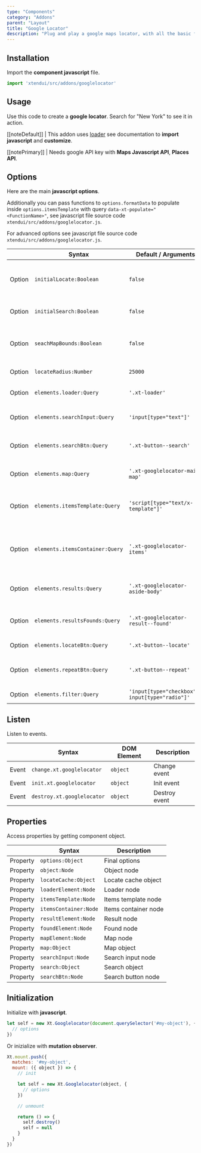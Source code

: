 ```yaml
---
type: "Components"
category: "Addons"
parent: "Layout"
title: "Google Locator"
description: "Plug and play a google maps locator, with all the basic functionality and more."
---
```


## Installation

Import the **component javascript** file.

```jsx
import 'xtendui/src/addons/googlelocator'
```

## Usage

Use this code to create a **google locator**. Search for "New York" to see it in action.

[[noteDefault]]
| This addon uses [loader](/components/core/loader) see documentation to **import javascript** and **customize**.

[[notePrimary]]
| Needs google API key with **Maps Javascript API**, **Places API**.

<demo>
  <div class="gatsby_demo_item xt-toggle" data-iframe="iframe/components/addons/layout/googlelocator">
  </div>
</demo>

## Options

Here are the main **javascript options**.

Additionally you can pass functions to `options.formatData` to populate inside `options.itemsTemplate` with query `data-xt-populate="<FunctionName>"`, see javascript file source code `xtendui/src/addons/googlelocator.js`.

For advanced options see javascript file source code `xtendui/src/addons/googlelocator.js`.

<div class="xt-overflow-sub overflow-y-hidden overflow-x-scroll my-4 xt-my-auto w-full">

|                         | Syntax                                    | Default / Arguments                       | Description                   |
| ----------------------- | ----------------------------------------- | ----------------------------- | ----------------------------- |
| Option                    | `initialLocate:Boolean`                          | `false`        | Automatic locate on page load (**needs https**)            |
| Option                    | `initialSearch:Boolean`                          | `false`        | Automatic search on page load            |
| Option                    | `seachMapBounds:Boolean`                          | `false`        | Map bounds of current map  when searching             |
| Option                    | `locateRadius:Number`                          | `25000`        | Radius for locate            |
| Option                    | `elements.loader:Query`                          | `'.xt-loader'`        | Object query for loader             |
| Option                    | `elements.searchInput:Query`                          | `'input[type="text"]'`        | Object query for searh input             |
| Option                    | `elements.searchBtn:Query`                          | `'.xt-button--search'`        | Object query for search button             |
| Option                    | `elements.map:Query`                          | `'.xt-googlelocator-main-map'`        | Object query for google map             |
| Option                    | `elements.itemsTemplate:Query`                          | `'script[type="text/x-template"]'`        | Object query for template cloned for maps items             |
| Option                    | `elements.itemsContainer:Query`                          | `'.xt-googlelocator-items'`        | Object query for items container to append items to             |
| Option                    | `elements.results:Query`                          | `'.xt-googlelocator-aside-body'`        | Object query for results messages             |
| Option                    | `elements.resultsFounds:Query`                          | `'.xt-googlelocator-result--found'`        | Object query for results found             |
| Option                    | `elements.locateBtn:Query`                          | `'.xt-button--locate'`        | Object query for             |
| Option                    | `elements.repeatBtn:Query`                          | `'.xt-button--repeat'`        | Object query for repeat search             |
| Option                    | `elements.filter:Query`                          | `'input[type="checkbox"], input[type="radio"]'`        | Object query for             |

</div>

## Listen

Listen to events.

<div class="xt-overflow-sub overflow-y-hidden overflow-x-scroll my-4 xt-my-auto w-full">

|                         | Syntax                                    | DOM Element                    | Description                   |
| ----------------------- | ----------------------------------------- | ----------------------------- | ----------------------------- |
| Event                   | `change.xt.googlelocator`           | `object` | Change event             |
| Event                   | `init.xt.googlelocator`           | `object` | Init event             |
| Event                   | `destroy.xt.googlelocator`           | `object` | Destroy event             |

</div>

## Properties

Access properties by getting component object.

<div class="xt-overflow-sub overflow-y-hidden overflow-x-scroll my-4 xt-my-auto w-full">

|                         | Syntax                                   | Description                   |
| ----------------------- | ---------------------------------------- | ----------------------------- |
| Property                   | `options:Object`       | Final options             |
| Property                   | `object:Node`       | Object node             |
| Property                   | `locateCache:Object`       | Locate cache object             |
| Property                   | `loaderElement:Node`       | Loader node             |
| Property                   | `itemsTemplate:Node`       | Items template node             |
| Property                   | `itemsContainer:Node`       | Items container node             |
| Property                   | `resultElement:Node`       | Result node             |
| Property                   | `foundElement:Node`       | Found node             |
| Property                   | `mapElement:Node`       | Map node             |
| Property                   | `map:Object`       | Map object             |
| Property                   | `searchInput:Node`       | Search input node             |
| Property                   | `search:Object`       | Search object             |
| Property                   | `searchBtn:Node`       | Search button node             |

</div>

## Initialization

Initialize with **javascript**.

```js
let self = new Xt.Googlelocator(document.querySelector('#my-object'), {
  // options
})
```

Or inizialize with **mutation observer**.

```js
Xt.mount.push({
  matches: '#my-object',
  mount: ({ object }) => {
    // init

    let self = new Xt.Googlelocator(object, {
      // options
    })

    // unmount

    return () => {
      self.destroy()
      self = null
    }
  }
})
```

